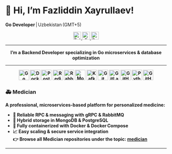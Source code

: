 # 👋 Hi, I’m Fazliddin Xayrullaev!

**Go Developer** | Uzbekistan (GMT+5)

<p align="center">
  <a href="https://t.me/fazliddinX_14">
    <img src="https://img.shields.io/badge/Telegram–@fazliddinX__14-26A5E4?style=flat&logo=telegram&logoColor=white" alt="Telegram" height="24"/>
  </a>
  <a href="mailto:hayrullaev008@gmail.com">
    <img src="https://img.shields.io/badge/Email–hayrullaev008%40gmail.com-D14836?style=flat&logo=gmail&logoColor=white" alt="Email" height="24"/>
  </a>
  <a href="https://your-site.example.com">
    <img src="https://img.shields.io/badge/Portfolio–Portfolio-00C853?style=flat&logo=google-chrome&logoColor=white" alt="Portfolio" height="24"/>
  </a>
</p>

---

<p align="center">
  
</p>
<p align="center"><strong>I’m a Backend Developer specializing in Go microservices & database optimization</p>

---

<p align="center">
  <img src="https://img.shields.io/badge/Go-00ADD8?style=flat&logo=go&logoColor=white" alt="Go" height="32"/>
  <img src="https://img.shields.io/badge/Docker-2496ED?style=flat&logo=docker&logoColor=white" alt="Docker" height="32"/>
  <img src="https://img.shields.io/badge/PostgreSQL-336791?style=flat&logo=postgresql&logoColor=white" alt="PostgreSQL" height="32"/>
  <img src="https://img.shields.io/badge/Redis-DC382D?style=flat&logo=redis&logoColor=white" alt="Redis" height="32"/>
  <img src="https://img.shields.io/badge/RabbitMQ-FF6600?style=flat&logo=rabbitmq&logoColor=white" alt="RabbitMQ" height="32"/>
  <img src="https://img.shields.io/badge/MongoDB-47A248?style=flat&logo=mongodb&logoColor=white" alt="MongoDB" height="32"/>
  <img src="https://img.shields.io/badge/Kafka-231F20?style=flat&logo=apachekafka&logoColor=white" alt="Kafka" height="32"/>
  <img src="https://img.shields.io/badge/Git-F05032?style=flat&logo=git&logoColor=white" alt="Git" height="32"/>
  <img src="https://img.shields.io/badge/GitLab-FC6D26?style=flat&logo=gitlab&logoColor=white" alt="GitLab" height="32"/>
  <img src="https://img.shields.io/badge/GitHub-181717?style=flat&logo=github&logoColor=white" alt="GitHub" height="32"/>
  <img src="https://img.shields.io/badge/Python-3776AB?style=flat&logo=python&logoColor=white" alt="Python" height="32"/>
  <img src="https://img.shields.io/badge/GitHub_Actions-2088FF?style=flat&logo=githubactions&logoColor=white" alt="GitHub Actions" height="32"/>
</p>


### 🚑 Medician  
A professional, microservices‑based platform for personalized medicine:  
- 🔄 Reliable RPC & messaging with **gRPC** & **RabbitMQ**  
- 💾 Hybrid storage in **MongoDB** & **PostgreSQL**  
- 🐋 Fully containerized with **Docker** & **Docker Compose**  
- 📈 Easy scaling & secure service integration  
👉 Browse all Medician repositories under the topic: [medician](https://github.com/topics/medician)

---

